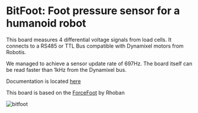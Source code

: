 # BitFoot: Foot pressure sensor for a humanoid robot

This board measures 4 differential voltage signals from load cells. It connects to a RS485 or TTL Bus compatible with Dynamixel motors from Robotis.

We managed to achieve a sensor update rate of 697Hz. The board itself can be read faster than 1kHz from the Dynamixel bus.

Documentation is located [here](http://doku.bit-bots.de/meta/manual/hardware/electronics/bitfoot.html)

This board is based on the [ForceFoot](https://github.com/Rhoban/ForceFoot) by Rhoban


![bitfoot](bitfoot.png)
